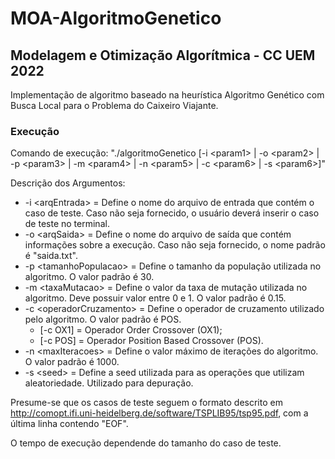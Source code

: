 # MOA-AlgoritmoGenetico

## Modelagem e Otimização Algorítmica - CC UEM 2022

Implementação de algoritmo baseado na heurística Algoritmo Genético com Busca Local para o Problema do Caixeiro Viajante.

### Execução

Comando de execução: "./algoritmoGenetico [-i \<param1\> | -o \<param2\> | -p \<param3\> | -m \<param4\> | -n \<param5\> | -c \<param6\> | -s \<param6\>]"

Descrição dos Argumentos:
* -i \<arqEntrada\> = Define o nome do arquivo de entrada que contém o caso de teste. Caso não seja fornecido, o usuário deverá inserir o caso de teste no terminal.
* -o \<arqSaida\> = Define o nome do arquivo de saída que contém informações sobre a execução. Caso não seja fornecido, o nome padrão é "saida.txt".
* -p \<tamanhoPopulacao\> = Define o tamanho da população utilizada no algoritmo. O valor padrão é 30.
* -m \<taxaMutacao\> = Define o valor da taxa de mutação utilizada no algoritmo. Deve possuir valor entre 0 e 1. O valor padrão é 0.15.
* -c \<operadorCruzamento\> = Define o operador de cruzamento utilizado pelo algoritmo. O valor padrão é POS.
  - [-c OX1] = Operador Order Crossover (OX1);
  - [-c POS] = Operador Position Based Crossover (POS).
* -n \<maxIteracoes\> = Define o valor máximo de iterações do algoritmo. O valor padrão é 1000.
* -s \<seed\> = Define a seed utilizada para as operações que utilizam aleatoriedade. Utilizado para depuração.

Presume-se que os casos de teste seguem o formato descrito em http://comopt.ifi.uni-heidelberg.de/software/TSPLIB95/tsp95.pdf, com a última linha contendo "EOF".

O tempo de execução dependende do tamanho do caso de teste.
